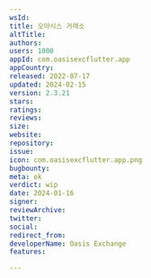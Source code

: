```yaml
---
wsId: 
title: 오아시스 거래소
altTitle: 
authors: 
users: 1000
appId: com.oasisexcflutter.app
appCountry: 
released: 2022-07-17
updated: 2024-02-15
version: 2.3.21
stars: 
ratings: 
reviews: 
size: 
website: 
repository: 
issue: 
icon: com.oasisexcflutter.app.png
bugbounty: 
meta: ok
verdict: wip
date: 2024-01-16
signer: 
reviewArchive: 
twitter: 
social: 
redirect_from: 
developerName: Oasis Exchange
features: 

---
```


